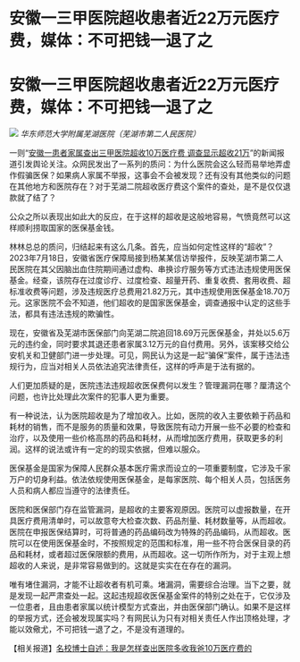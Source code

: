 # 安徽一三甲医院超收患者近22万元医疗费，媒体：不可把钱一退了之

# 安徽一三甲医院超收患者近22万元医疗费，媒体：不可把钱一退了之

![](https://inews.gtimg.com/om_bt/OayXNs1VLrTQ_BfL1F1akM_Oh2fs7pqyXfJepnqv6SK5EAA/1000)
_华东师范大学附属芜湖医院（芜湖市第二人民医院）_

一则“[安徽一患者家属查出三甲医院超收10万医疗费
调查显示超收21万](https://news.qq.com/rain/a/20231130A04AK600)”的新闻报道引发舆论关注。众网民发出了一系列的质问：为什么医院会这么轻而易举地弄虚作假骗医保？如果病人家属不举报，这事会不会被发现？还有没有其他类似的问题在其他地方和医院存在？对于芜湖二院超收医疗费这个案件的查处，是不是仅仅退款就了结了？

公众之所以表现出如此大的反应，在于这样的超收是这般地容易，气愤竟然可以这样顺利捞取国家的医保基金钱。

林林总总的质问，归结起来有这么几条。首先，应当如何定性这样的“超收”？2023年7月18日，安徽省医疗保障局接到杨某某信访举报件，反映芜湖市第二人民医院在其父因脑出血住院期间通过虚构、串换诊疗服务等方式违法违规使用医保基金。经查，该院存在过度诊疗、过度检查、超量开药、重复收费、套用收费、超标准收费等问题，涉及违规医疗总费用21.82万元，其中违规使用医保基金18.70万元。这家医院不会不知道，他们超收的是国家医保基金，调查通报中认定的这些手法，都具有违法违规的欺骗性。

现在，安徽省及芜湖市医保部门向芜湖二院追回18.69万元医保基金，并处以5.6万元的违约金，同时要求其退还患者家属3.12万元的自付费用。另外，该案移交给公安机关和卫健部门进一步处理。可见，网民认为这是一起“骗保”案件，属于违法违规行为，应当对相关人员依法追究法律责任，这样的呼声是于法有据的。

人们更加质疑的是，医院违法违规超收医保费何以发生？管理漏洞在哪？厘清这个问题，也许比处理此次案件的犯事人更为重要。

有一种说法，认为医院超收是为了增加收入。比如，医院的收入主要依赖于药品和耗材的销售，而不是服务的质量和效果，导致医院有动力开展一些不必要的检查和治疗，以及使用一些价格高昂的药品和耗材，从而增加医疗费用，获取更多的利润。这样的说法或许有一定的的现实依据，但难以服众。

医保基金是国家为保障人民群众基本医疗需求而设立的一项重要制度，它涉及千家万户的切身利益。依法依规使用医保基金，是每家医院、每个相关人员，包括医务人员和病人都应当遵守的法律责任。

医院和医保部门存在监管漏洞，是超收的主要客观原因。医院可以虚报数量，在开具医疗费用清单时，可以故意夸大检查次数、药品剂量、耗材数量等，从而超收。医院在申报医保结算时，可将普通的药品编码改为特殊的药品编码，从而超收。医院可以在使用医保基金时，不按照规定的范围和标准，用一些不符合医保目录的药品和耗材，或者超过医保限额的费用，从而超收。这一切所作所为，对于主观上想超收的人来说，是非常容易做到的。这就是实实在在存在的漏洞。

唯有堵住漏洞，才能不让超收者有机可乘。堵漏洞，需要综合治理。当下之要，就是发现一起严肃查处一起。这起违规超收医保基金案件的特别之处在于，它仅涉及一位患者，且由患者家属以统计模型方式查出，并由医保部门确认。如果不是这样的举报方式，还会被发现属实吗？有网民认为只有对相关责任人作出顶格处理，才能以效儆尤，不可把钱一退了之，不是没有道理的。

【相关报道】[名校博士自述：我是怎样查出医院多收我爸10万医疗费的](https://news.qq.com/rain/a/20231203A0130P00)

